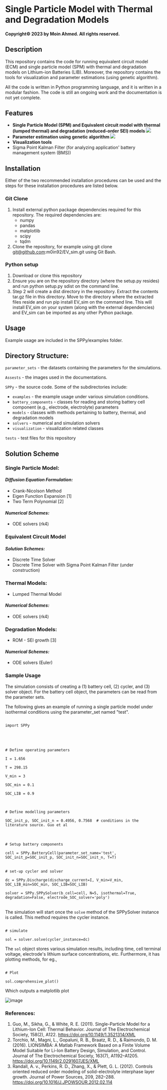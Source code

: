 # Single Particle Model with Thermal and Degradation Models
#### Copyright© 2023 by Moin Ahmed. All rights reserved.

## Description

<p>
This repository contains the code for running equivalent circuit model (ECM) and single particle model (SPM) with thermal and degradation models on 
Lithium-ion Batteries (LIB). Moreover, the repository contains the tools for visualization and 
parameter estimations (using genetic algorithm).
</p>
<p>
All the code is written in Python programming language, and it is written in a modular fashion. The code is
still an ongoing work and the documentation is not yet complete.
</p>

## Features

- <b>Single Particle Model (SPM) and Equivalent circuit model with thermal (lumped thermal) and degradation (reduced-order SEI) models
![](Assests/SPPy.png)
- Parameter estimation using genetic algorithm
![](Assests/GA.png)
- Visualization tools</b>
- Sigma Point Kalman Filter (for analyzing application' battery management system (BMS)) </b>

## Installation

Either of the two recommended installation procedures can be used and the steps for these 
installation procedures are listed below.

### Git Clone

1. Install external python package dependencies required for this repository. The required dependencies are:
   - numpy
   - pandas
   - matplotlib
   - scipy
   - tqdm
2. Clone the repository, for example using git clone git@github.com:m0in92/EV_sim.git using Git Bash.

### Python setup
1. Download or clone this repository 
2. Ensure you are on the repository directory (where the setup.py resides) and run python setup.py sdist on the command line.
3. Step 2 will create a dist directory in the repository. Extract the contents tar.gz file in this directory. Move to 
the directory where the extracted files reside and run pip install EV_sim on the command line. This will install EV_sim
on your system (along with the external dependencies) and EV_sim can be imported as any other Python package.

## Usage

Example usage are included in the SPPy/examples folder.

## Directory Structure:

```parameter_sets``` - the datasets containing the parameters for the simulations.

```Assests``` - the images used in the documentations.

```SPPy``` - the source code. Some of the subdirectories include:
- ```examples``` - the example usage under various simulation conditions.
- ```battery_components``` - classes for reading and storing battery cell component (e.g., electrode, electrolyte) parameters 
- ```models``` - classes with methods pertaining to battery, thermal, and degradation models
- ```solvers``` - numerical and simulation solvers
- ```visualization``` - visualization related classes

```tests``` - test files for this repository


## Solution Scheme
### Single Particle Model:
#### _Diffusion Equation Formulation:_
- Crank-Nicolson Method
- Eigen Function Expansion [1]
- Two Term Polynomial [2]
#### _Numerical Schemes:_
- ODE solvers (rk4)
### Equivalent Circuit Model
#### _Solution Schemes:_
- Discrete Time Solver
- Discrete Time Solver with Sigma Point Kalman Filter (under construction)
### Thermal Models:
- Lumped Thermal Model
#### _Numerical Schemes:_
- ODE solvers (rk4)
### Degradation Models:
- ROM - SEI growth [3]
#### _Numerical Schemes:_
- ODE solvers (Euler)

### Sample Usage
The simulation consists of creating a (1) battery cell, (2) cycler, and (3) solver object. For the battery cell object, the parameters can be read from the parameter sets.

The following gives an example of running a single particle model under isothermal conditions using the parameter_set named "test".

<code>
import SPPy
</code></br></br></br>

<code>
# Define operating parameters </br>
I = 1.656 </br>
T = 298.15 </br>
V_min = 3 </br>
SOC_min = 0.1 </br>
SOC_LIB = 0.9 </br>
</code></br>

<code>
# Define modelling parameters </br>
SOC_init_p, SOC_init_n = 0.4956, 0.7568  # conditions in the literature source. Guo et al 
</code></br></br>

<code>
# Setup battery components </br>
cell = SPPy.BatteryCell(parameter_set_name='test', SOC_init_p=SOC_init_p, SOC_init_n=SOC_init_n, T=T)
</code></br>

<code>
# set-up cycler and solver </br>
dc = SPPy.Discharge(discharge_current=I, V_min=V_min, SOC_LIB_min=SOC_min, SOC_LIB=SOC_LIB) </br>
solver = SPPy.SPPySolver(b_cell=cell, N=5, isothermal=True, degradation=False, electrode_SOC_solver='poly')
</code></br>

The simulation will start once the <code>solve</code> method of the SPPySolver instance is called. This method requires the cycler instance.

<code>
# simulate </br>
sol = solver.solve(cycler_instance=dc)
</code>

The <code>sol</code> object stores various simulation results, including time, cell terminal voltage, electrode's lithium surface concentrations, etc.
Furthermore, it has plotting methods, for eg.,

<code>
# Plot </br>
sol.comprehensive_plot()
</code>

Which outputs a matplotlib plot

![image](Assests/simulation_example_discharge_isothermal_noSEI.png)

### References:
1. Guo, M., Sikha, G., & White, R. E. (2011). Single-Particle Model for a Lithium-Ion Cell: Thermal Behavior. Journal of The Electrochemical Society, 158(2), A122. https://doi.org/10.1149/1.3521314/XML
2. Torchio, M., Magni, L., Gopaluni, R. B., Braatz, R. D., & Raimondo, D. M. (2016).
    LIONSIMBA: A Matlab Framework Based on a Finite Volume Model Suitable for Li-Ion Battery Design, Simulation,
    and Control.
    Journal of The Electrochemical Society, 163(7), A1192–A1205.
    https://doi.org/10.1149/2.0291607JES/XML
3. Randall, A. v., Perkins, R. D., Zhang, X., & Plett, G. L. (2012). Controls oriented reduced order modeling of solid-electrolyte interphase layer growth. Journal of Power Sources, 209, 282–288. https://doi.org/10.1016/J.JPOWSOUR.2012.02.114
